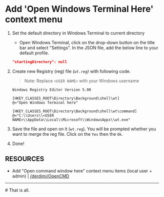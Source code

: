 # Add 'Open Windows Terminal Here' context menu

1. Set the default directory in Windows Terminal to current directory
   - Open Windows Terminal, click on the drop-down button on the title bar and select "Settings". In the JSON file, add the below line to your default profile.

    ```json
    "startingDirectory": null
    ```

2. Create new Registry (reg) file _(`wt.reg`)_ with following code.

    > Note: Replace `<USER NAME>` with your Windows username

    ```reg
    Windows Registry Editor Version 5.00

    [HKEY_CLASSES_ROOT\Directory\Background\shell\wt]
    @="Open Windows Terminal here"

    [HKEY_CLASSES_ROOT\Directory\Background\shell\wt\command]
    @="C:\\Users\\<USER NAME>\\AppData\\Local\\Microsoft\\WindowsApps\\wt.exe"
    ```

3. Save the file and open on it (`wt.reg`). You will be prompted whether you want to merge the reg file. Click on the `Yes` then the `Ok`.
4. Done!  

## RESOURCES

- Add "Open command window here" context menu items (local user + admin) | [/derdimi/OpenCMD](https://github.com/derdimi/OpenCMD)

---
\# That is all.
